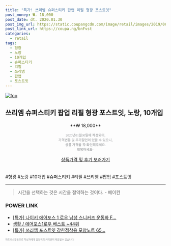```yaml
--- 
title: "특가! 쓰리엠 슈퍼스티키 팝업 리필 형광 포스트잇" 
post_money: ₩. 18,000 
post_date: dt. 2020.01.30 
post_img_url: https://static.coupangcdn.com/image/retail/images/2019/06/21/14/6/bb080b16-046e-429e-9aeb-df9a29113f47.jpg 
post_link_url: https://coupa.ng/bnFvst 
categories: 
  - retail 
tags: 
  - 형광 
  - 노랑 
  - 10개입 
  - 슈퍼스티키 
  - 리필 
  - 쓰리엠 
  - 팝업 
  - 포스트잇 
--- 
```

[![foo](https://static.coupangcdn.com/image/retail/images/2019/06/21/14/6/bb080b16-046e-429e-9aeb-df9a29113f47.jpg)](https://coupa.ng/bnFvst) 

## 쓰리엠 슈퍼스티키 팝업 리필 형광 포스트잇, 노랑, 10개입 
<p style="text-align: center;">**₩ 18,000**</p> 
<p style="text-align: center;"><span style="color: #898c8f; font-family: Georgia,Times,serif; font-size: 0.75em;">2020년01월30일에 작성되어, <br>가격변동 및 추가할인이 있을 수 있으니,<br> 상품 가격을 꼭!확인해주세요.<br>행복하세요~</span> 
</p>	 
<div markdown="0" style="text-align: center;"><a href="https://coupa.ng/bnFvst" class="btn btn--success">상품가격 및 후기 보러가기</a></div> 
<br><br> 
  #형광 #노랑 #10개입 #슈퍼스티키 #리필 #쓰리엠 #팝업 #포스트잇 
<hr> 

> 시간을 선택하는 것은 시간을 절약하는 것이다. - 베이컨 


### POWER LINK

* <a href="https://blog.naver.com/sakai111/221786085958" target="_blank">[특가] 나이키 에어포스 1 로우 남성 스니커즈 운동화 F...</a>
* <a href="https://blog.naver.com/santokki14/221785555667" target="_blank">생활 / 에어포스1로우 베스트 ~44위</a>
* <a href="https://blog.naver.com/santokki14/221789630722" target="_blank">[특가] 쓰리엠 포스트잇 강한점착용 모양노트 65...</a>

<span style="color: #898c8f; font-family: Georgia,Times,serif; font-size: 0.55em;">파트너스활동으로 작성자에게 일정액의 커미션이 제공될수 있습니다.</span> 
